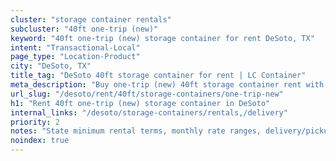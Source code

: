 ```yaml
---
cluster: "storage container rentals"
subcluster: "40ft one-trip (new)"
keyword: "40ft one-trip (new) storage container for rent DeSoto, TX"
intent: "Transactional-Local"
page_type: "Location-Product"
city: "DeSoto, TX"
title_tag: "DeSoto 40ft storage container for rent | LC Container"
meta_description: "Buy one-trip (new) 40ft storage container rent with local delivery in DeSoto, TX. LC Container — local Since 2003. Request a fast quote today."
url_slug: "/desoto/rent/40ft/storage-containers/one-trip-new"
h1: "Rent 40ft one-trip (new) storage container in DeSoto"
internal_links: "/desoto/storage-containers/rentals,/delivery"
priority: 2
notes: "State minimum rental terms, monthly rate ranges, delivery/pickup fees, service area."
noindex: true
---
```


<!-- TODO: Add unique city/inventory copy, images, and internal links here. -->
